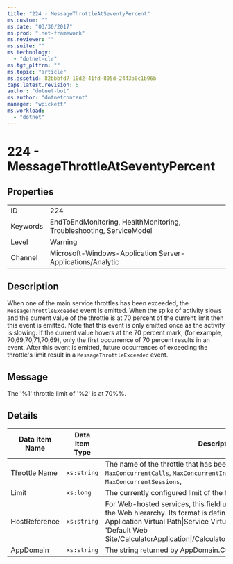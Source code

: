 ```yaml
---
title: "224 - MessageThrottleAtSeventyPercent"
ms.custom: ""
ms.date: "03/30/2017"
ms.prod: ".net-framework"
ms.reviewer: ""
ms.suite: ""
ms.technology: 
  - "dotnet-clr"
ms.tgt_pltfrm: ""
ms.topic: "article"
ms.assetid: 82bbbfd7-10d2-41fd-805d-2443b0c1b96b
caps.latest.revision: 5
author: "dotnet-bot"
ms.author: "dotnetcontent"
manager: "wpickett"
ms.workload: 
  - "dotnet"
---
```

# 224 - MessageThrottleAtSeventyPercent
## Properties  

|||  
|-|-|  
|ID|224|  
|Keywords|EndToEndMonitoring, HealthMonitoring, Troubleshooting, ServiceModel|  
|Level|Warning|  
|Channel|Microsoft-Windows-Application Server-Applications/Analytic|  

## Description  
 When one of the main service throttles has been exceeded, the `MessageThrottleExceeded` event is emitted. When the spike of activity slows and the current value of the throttle is at 70 percent of the current limit then this event is emitted. Note that this event is only emitted once as the activity is slowing. If the current value hovers at the 70 percent mark, (for example, 70,69,70,71,70,69), only the first occurrence of 70 percent results in an event. After this event is emitted, future occurrences of exceeding the throttle's limit result in a `MessageThrottleExceeded` event.  

## Message  
 The '%1' throttle limit of '%2' is at 70%%.  

## Details  


| Data Item Name | Data Item Type |                                                                                                                                                  Description                                                                                                                                                  |
|----------------|----------------|---------------------------------------------------------------------------------------------------------------------------------------------------------------------------------------------------------------------------------------------------------------------------------------------------------------|
| Throttle Name  |  `xs:string`   |                                                                                      The name of the throttle that has been exceeded. Either `MaxConcurrentCalls`, `MaxConcurrentInstances`, or `MaxConcurrentSessions`,                                                                                      |
|     Limit      |   `xs:long`    |                                                                                                                                The currently configured limit of the throttle.                                                                                                                                |
| HostReference  |  `xs:string`   | For Web-hosted services, this field uniquely identifies the service in the Web hierarchy. Its format is defined as 'Web Site Name Application Virtual Path&#124;Service Virtual Path&#124;ServiceName'. Example: 'Default Web Site/CalculatorApplication&#124;/CalculatorService.svc&#124;CalculatorService'. |
|   AppDomain    |  `xs:string`   |                                                                                                                         The string returned by AppDomain.CurrentDomain.FriendlyName.                                                                                                                          |

